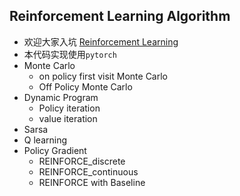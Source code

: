 ## Reinforcement Learning Algorithm
- 欢迎大家入坑 [Reinforcement Learning](https://blog.csdn.net/weixin_42301220/category_10582109.html?spm=1001.2014.3001.5482)
- 本代码实现使用`pytorch`
- Monte Carlo
  - on policy first visit Monte Carlo
  - Off Policy Monte Carlo 
- Dynamic Program
  - Policy iteration
  - value iteration
- Sarsa
- Q learning
- Policy Gradient
    - REINFORCE_discrete
    - REINFORCE_continuous
    - REINFORCE with Baseline
